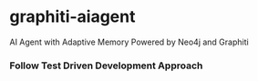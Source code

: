 # graphiti-aiagent
AI Agent with Adaptive Memory Powered by Neo4j and Graphiti

### Follow Test Driven Development Approach
